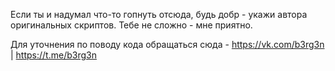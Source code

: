Если ты и надумал что-то гопнуть отсюда, будь добр - укажи автора оригинальных скриптов.
Тебе не сложно - мне приятно.

Для уточнения по поводу кода обращаться сюда - https://vk.com/b3rg3n | https://t.me/b3rg3n
